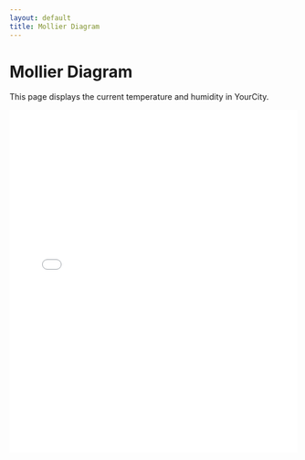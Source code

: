 ```yaml
---
layout: default
title: Mollier Diagram
---
```


# Mollier Diagram

This page displays the current temperature and humidity in YourCity.

<iframe src="mollier_diagram.html" width="100%" height="600px" frameborder="0"></iframe>